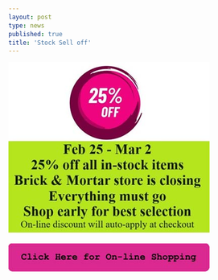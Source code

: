 ```yaml
---
layout: post
type: news
published: true
title: 'Stock Sell off'
---
```


<p><a href="https://www.woolandsilkcoshop.com/"><img src="/img/25_percent_off.jpg"></a><br /><br />
<a href="https://www.woolandsilkcoshop.com/"><img src="/img/btn_25_percent_off.jpg"></a></p>
